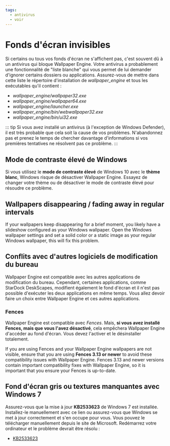 ```yaml
---
tags:
  - antivirus
  - voir
---
```


# Fonds d'écran invisibles

Si certains ou tous vos fonds d'écran ne s'affichent pas, c'est souvent dû à un antivirus qui bloque Wallpaper Engine. Votre antivirus a probablement une fonctionnalité de "liste blanche" qui vous permet de lui demander d'ignorer certains dossiers ou applications. Assurez-vous de mettre dans cette liste le répertoire d'installation de *wallpaper_engine* et tous les exécutables qu'il contient :

* *wallpaper_engine/wallpaper32.exe*
* *wallpaper_engine/wallpaper64.exe*
* *wallpaper_engine/launcher.exe*
* *wallpaper_engine/bin/webwallpaper32.exe*
* *wallpaper_engine/bin/ui32.exe*

::: tip
Si vous avez installé un antivirus (à l'exception de Windows Defender), il est très probable que cela soit la cause de vos problèmes. N'abandonnez pas et prenez le temps de chercher davantage d'informations si vos premières tentatives ne résolvent pas ce problème.
:::

## Mode de contraste élevé de Windows

Si vous utilisez le **mode de contraste élevé** de Windows 10 avec le **thème blanc**, Windows risque de désactiver Wallpaper Engine. Essayez de changer votre thème ou de désactiver le mode de contraste élevé pour résoudre ce problème.

## Wallpapers disappearing / fading away in regular intervals

If your wallpapers keep disappearing for a brief moment, you likely have a slideshow configured as your Windows wallpaper. Open the Windows wallpaper settings and set a solid color or a static image as your regular Windows wallpaper, this will fix this problem.

## Conflits avec d'autres logiciels de modification du bureau

Wallpaper Engine est compatible avec les autres applications de modification du bureau. Cependant, certaines applications, comme StarDock DeskScapes, modifient également le fond d'écran et il n'est pas possible d'exécuter les deux applications en même temps. Vous allez devoir faire un choix entre Wallpaper Engine et ces autres applications.

### Fences

Wallpaper Engine est compatible avec *Fences*. Mais, **si vous avez installé Fences, mais que vous l'avez désactivé**, cela empêchera Wallpaper Engine d'accéder au fond d'écran. Vous devez l'activer et le désinstaller totalement.

If you are using Fences and your Wallpaper Engine wallpapers are not visible, ensure that you are using **Fences 3.13 or newer** to avoid these compatibility issues with Wallpaper Engine. Fences 3.13 and newer versions contain important compatibility fixes with Wallpaper Engine, so it is important that you ensure your Fences is up-to-date.

## Fond d'écran gris ou textures manquantes avec Windows 7

Assurez-vous que la mise à jour **KB2533623** de Windows 7 est installée. Installez-le manuellement avec ce lien ou assurez-vous que Windows se met à jour correctement et s'en occupe pour vous. Vous pouvez le télécharger manuellement depuis le site de Microsoft. Redémarrez votre ordinateur et le problème devrait être résolu :

* [KB2533623](https://support.microsoft.com/fr-fr/help/2533623/microsoft-security-advisory-insecure-library-loading-could-allow-remot)